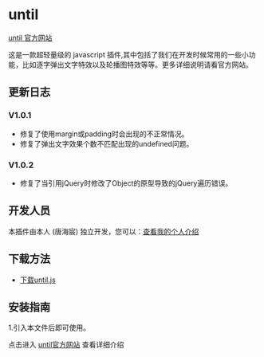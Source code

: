 # until

[until 官方网站](http://tanghaichen.win/about/until/)

这是一款超轻量级的 javascript 插件,其中包括了我们在开发时候常用的一些小功能，比如逐字弹出文字特效以及轮播图特效等等。更多详细说明请看官方网站。


## 更新日志

### V1.0.1

- 修复了使用margin或padding时会出现的不正常情况。
- 修复了弹出文字效果个数不匹配出现的undefined问题。

### V1.0.2

- 修复了当引用jQuery时修改了Object的原型导致的jQuery遍历错误。

## 开发人员

本插件由本人 (唐海宸) 独立开发，您可以：[查看我的个人介绍](http://tanghaichen.win)


## 下载方法

- [下载until.js](https://github.com/tanghaichen/untils/archive/master.zip) 

## 安装指南

1.引入本文件后即可使用。

点击进入 [until官方网站](http://tanghaichen.win/about/until/) 查看详细介绍
